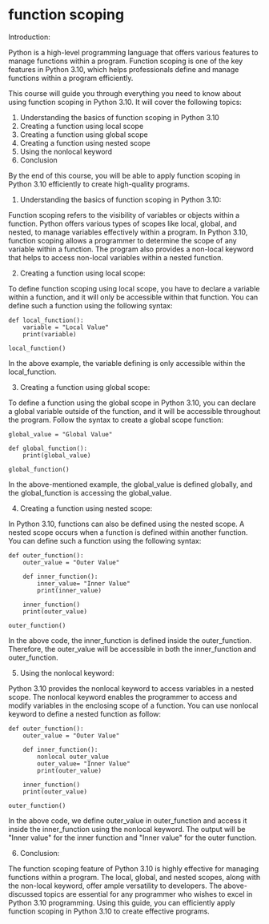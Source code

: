 
function scoping
================
Introduction:

Python is a high-level programming language that offers various features to manage functions within a program. Function scoping is one of the key features in Python 3.10, which helps professionals define and manage functions within a program efficiently. 

This course will guide you through everything you need to know about using function scoping in Python 3.10. It will cover the following topics:

1. Understanding the basics of function scoping in Python 3.10
2. Creating a function using local scope 
3. Creating a function using global scope 
4. Creating a function using nested scope 
5. Using the nonlocal keyword 
6. Conclusion 

By the end of this course, you will be able to apply function scoping in Python 3.10 efficiently to create high-quality programs. 

1. Understanding the basics of function scoping in Python 3.10:

Function scoping refers to the visibility of variables or objects within a function. Python offers various types of scopes like local, global, and nested, to manage variables effectively within a program. In Python 3.10, function scoping allows a programmer to determine the scope of any variable within a function. The program also provides a non-local keyword that helps to access non-local variables within a nested function.

2. Creating a function using local scope:

To define function scoping using local scope, you have to declare a variable within a function, and it will only be accessible within that function. You can define such a function using the following syntax:

```
def local_function():
    variable = "Local Value"
    print(variable)
    
local_function()
```

In the above example, the variable defining is only accessible within the local_function.

3. Creating a function using global scope:

To define a function using the global scope in Python 3.10, you can declare a global variable outside of the function, and it will be accessible throughout the program. Follow the syntax to create a global scope function:

```
global_value = "Global Value"

def global_function():
    print(global_value)
    
global_function()
```

In the above-mentioned example, the global_value is defined globally, and the global_function is accessing the global_value.

4. Creating a function using nested scope:

In Python 3.10, functions can also be defined using the nested scope. A nested scope occurs when a function is defined within another function. You can define such a function using the following syntax:

```
def outer_function():
    outer_value = "Outer Value"
    
    def inner_function():
        inner_value= "Inner Value"
        print(inner_value)
    
    inner_function()
    print(outer_value)
    
outer_function()
```

In the above code, the inner_function is defined inside the outer_function. Therefore, the outer_value will be accessible in both the inner_function and outer_function.

5. Using the nonlocal keyword:

Python 3.10 provides the nonlocal keyword to access variables in a nested scope. The nonlocal keyword enables the programmer to access and modify variables in the enclosing scope of a function. You can use nonlocal keyword to define a nested function as follow:

```
def outer_function():
    outer_value = "Outer Value"
    
    def inner_function():
        nonlocal outer_value
        outer_value= "Inner Value"
        print(outer_value)
    
    inner_function()
    print(outer_value)
    
outer_function()
```

In the above code, we define outer_value in outer_function and access it inside the inner_function using the nonlocal keyword. The output will be "Inner value" for the inner function and "Inner value" for the outer function.

6. Conclusion:

The function scoping feature of Python 3.10 is highly effective for managing functions within a program. The local, global, and nested scopes, along with the non-local keyword, offer ample versatility to developers. The above-discussed topics are essential for any programmer who wishes to excel in Python 3.10 programming. Using this guide, you can efficiently apply function scoping in Python 3.10 to create effective programs.